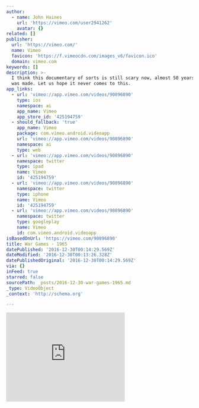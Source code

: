 ```yaml
---
author:
  - name: John Haines
    url: 'https://vimeo.com/user2941262'
    avatar: {}
related: []
publisher:
  url: 'https://vimeo.com/'
  name: Vimeo
  favicon: 'https://f.vimeocdn.com/images_v6/favicon.ico'
  domain: vimeo.com
keywords: []
description: >-
  I think this documentary of sorts is still scary now, almost 50 years after it
  was made. Let us hope it never comes to this.
app_links:
  - url: 'vimeo://app.vimeo.com/videos/90896890'
    type: ios
    namespace: ai
    app_name: Vimeo
    app_store_id: '425194759'
  - should_fallback: 'true'
    app_name: Vimeo
    package: com.vimeo.android.videoapp
    url: 'vimeo://app.vimeo.com/videos/90896890'
    namespace: ai
    type: web
  - url: 'vimeo://app.vimeo.com/videos/90896890'
    namespace: twitter
    type: ipad
    name: Vimeo
    id: '425194759'
  - url: 'vimeo://app.vimeo.com/videos/90896890'
    namespace: twitter
    type: iphone
    name: Vimeo
    id: '425194759'
  - url: 'vimeo://app.vimeo.com/videos/90896890'
    namespace: twitter
    type: googleplay
    name: Vimeo
    id: com.vimeo.android.videoapp
isBasedOnUrl: 'https://vimeo.com/90896890'
title: War Games - 1965
datePublished: '2016-12-30T00:14:29.569Z'
dateModified: '2016-12-30T00:13:26.328Z'
datePublishedOriginal: '2016-12-30T00:14:29.569Z'
via: {}
inFeed: true
starred: false
sourcePath: _posts/2016-12-30-war-games-1965.md
_type: VideoObject
_context: 'http://schema.org'

---
```

<iframe src="https://cdn.embedly.com/widgets/media.html?src=https%3A%2F%2Fplayer.vimeo.com%2Fvideo%2F90896890&amp;url=https%3A%2F%2Fvimeo.com%2F90896890&amp;image=https%3A%2F%2Fi.vimeocdn.com%2Fvideo%2F470232381_295x166.jpg&amp;key=b7d04c9b404c499eba89ee7072e1c4f7&amp;type=text%2Fhtml&amp;schema=vimeo" width="320" height="240" scrolling="no" frameborder="0" allowfullscreen="" style=""></iframe>